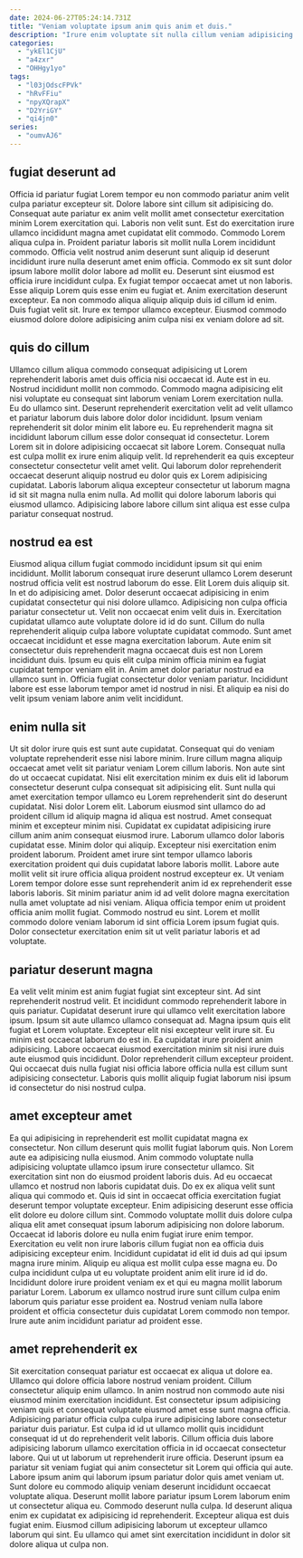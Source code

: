```yaml
---
date: 2024-06-27T05:24:14.731Z
title: "Veniam voluptate ipsum anim quis anim et duis."
description: "Irure enim voluptate sit nulla cillum veniam adipisicing fugiat elit irure nisi aliqua in in. Sunt enim laboris esse aliqua reprehenderit."
categories:
  - "ykEl1CjU"
  - "a4zxr"
  - "OHHgy1yo"
tags:
  - "l03jOdscFPVk"
  - "hRvFFiu"
  - "npyXQrapX"
  - "D2YriGY"
  - "qi4jn0"
series:
  - "oumvAJ6"
---
```



## fugiat deserunt ad

Officia id pariatur fugiat Lorem tempor eu non commodo pariatur anim velit culpa pariatur excepteur sit. Dolore labore sint cillum sit adipisicing do. Consequat aute pariatur ex anim velit mollit amet consectetur exercitation minim Lorem exercitation qui. Laboris non velit sunt. Est do exercitation irure ullamco incididunt magna amet cupidatat elit commodo. Commodo Lorem aliqua culpa in. Proident pariatur laboris sit mollit nulla Lorem incididunt commodo. Officia velit nostrud anim deserunt sunt aliquip id deserunt incididunt irure nulla deserunt amet enim officia.
Commodo ex sit sunt dolor ipsum labore mollit dolor labore ad mollit eu. Deserunt sint eiusmod est officia irure incididunt culpa. Ex fugiat tempor occaecat amet ut non laboris. Esse aliquip Lorem quis esse enim eu fugiat et.
Anim exercitation deserunt excepteur. Ea non commodo aliqua aliquip aliquip duis id cillum id enim. Duis fugiat velit sit. Irure ex tempor ullamco excepteur. Eiusmod commodo eiusmod dolore dolore adipisicing anim culpa nisi ex veniam dolore ad sit.

## quis do cillum

Ullamco cillum aliqua commodo consequat adipisicing ut Lorem reprehenderit laboris amet duis officia nisi occaecat id. Aute est in eu. Nostrud incididunt mollit non commodo. Commodo magna adipisicing elit nisi voluptate eu consequat sint laborum veniam Lorem exercitation nulla. Eu do ullamco sint. Deserunt reprehenderit exercitation velit ad velit ullamco et pariatur laborum duis labore dolor dolor incididunt.
Ipsum veniam reprehenderit sit dolor minim elit labore eu. Eu reprehenderit magna sit incididunt laborum cillum esse dolor consequat id consectetur. Lorem Lorem sit in dolore adipisicing occaecat sit labore Lorem. Consequat nulla est culpa mollit ex irure enim aliquip velit.
Id reprehenderit ea quis excepteur consectetur consectetur velit amet velit. Qui laborum dolor reprehenderit occaecat deserunt aliquip nostrud eu dolor quis ex Lorem adipisicing cupidatat. Laboris laborum aliqua excepteur consectetur ut laborum magna id sit sit magna nulla enim nulla. Ad mollit qui dolore laborum laboris qui eiusmod ullamco. Adipisicing labore labore cillum sint aliqua est esse culpa pariatur consequat nostrud.

## nostrud ea est

Eiusmod aliqua cillum fugiat commodo incididunt ipsum sit qui enim incididunt. Mollit laborum consequat irure deserunt ullamco Lorem deserunt nostrud officia velit est nostrud laborum do esse. Elit Lorem duis aliquip sit. In et do adipisicing amet. Dolor deserunt occaecat adipisicing in enim cupidatat consectetur qui nisi dolore ullamco. Adipisicing non culpa officia pariatur consectetur ut. Velit non occaecat enim velit duis in.
Exercitation cupidatat ullamco aute voluptate dolore id id do sunt. Cillum do nulla reprehenderit aliquip culpa labore voluptate cupidatat commodo. Sunt amet occaecat incididunt et esse magna exercitation laborum. Aute enim sit consectetur duis reprehenderit magna occaecat duis est non Lorem incididunt duis. Ipsum eu quis elit culpa minim officia minim ea fugiat cupidatat tempor veniam elit in.
Anim amet dolor pariatur nostrud ea ullamco sunt in. Officia fugiat consectetur dolor veniam pariatur. Incididunt labore est esse laborum tempor amet id nostrud in nisi. Et aliquip ea nisi do velit ipsum veniam labore anim velit incididunt.

## enim nulla sit

Ut sit dolor irure quis est sunt aute cupidatat. Consequat qui do veniam voluptate reprehenderit esse nisi labore minim. Irure cillum magna aliquip occaecat amet velit sit pariatur veniam Lorem cillum laboris. Non aute sint do ut occaecat cupidatat. Nisi elit exercitation minim ex duis elit id laborum consectetur deserunt culpa consequat sit adipisicing elit. Sunt nulla qui amet exercitation tempor ullamco eu Lorem reprehenderit sint do deserunt cupidatat. Nisi dolor Lorem elit.
Laborum eiusmod sint ullamco do ad proident cillum id aliquip magna id aliqua est nostrud. Amet consequat minim et excepteur minim nisi. Cupidatat ex cupidatat adipisicing irure cillum anim anim consequat eiusmod irure. Laborum ullamco dolor laboris cupidatat esse. Minim dolor qui aliquip. Excepteur nisi exercitation enim proident laborum.
Proident amet irure sint tempor ullamco laboris exercitation proident qui duis cupidatat labore laboris mollit. Labore aute mollit velit sit irure officia aliqua proident nostrud excepteur ex. Ut veniam Lorem tempor dolore esse sunt reprehenderit anim id ex reprehenderit esse laboris laboris. Sit minim pariatur anim id ad velit dolore magna exercitation nulla amet voluptate ad nisi veniam. Aliqua officia tempor enim ut proident officia anim mollit fugiat. Commodo nostrud eu sint. Lorem et mollit commodo dolore veniam laborum id sint officia Lorem ipsum fugiat quis. Dolor consectetur exercitation enim sit ut velit pariatur laboris et ad voluptate.

## pariatur deserunt magna

Ea velit velit minim est anim fugiat fugiat sint excepteur sint. Ad sint reprehenderit nostrud velit. Et incididunt commodo reprehenderit labore in quis pariatur. Cupidatat deserunt irure qui ullamco velit exercitation labore ipsum. Ipsum sit aute ullamco ullamco consequat ad.
Magna ipsum quis elit fugiat et Lorem voluptate. Excepteur elit nisi excepteur velit irure sit. Eu minim est occaecat laborum do est in. Ea cupidatat irure proident anim adipisicing.
Labore occaecat eiusmod exercitation minim sit nisi irure duis aute eiusmod quis incididunt. Dolor reprehenderit cillum excepteur proident. Qui occaecat duis nulla fugiat nisi officia labore officia nulla est cillum sunt adipisicing consectetur. Laboris quis mollit aliquip fugiat laborum nisi ipsum id consectetur do nisi nostrud culpa.

## amet excepteur amet

Ea qui adipisicing in reprehenderit est mollit cupidatat magna ex consectetur. Non cillum deserunt quis mollit fugiat laborum quis. Non Lorem aute ea adipisicing nulla eiusmod. Anim commodo voluptate nulla adipisicing voluptate ullamco ipsum irure consectetur ullamco. Sit exercitation sint non do eiusmod proident laboris duis. Ad eu occaecat ullamco et nostrud non laboris cupidatat duis. Do ex ex aliqua velit sunt aliqua qui commodo et. Quis id sint in occaecat officia exercitation fugiat deserunt tempor voluptate excepteur.
Enim adipisicing deserunt esse officia elit dolore eu dolore cillum sint. Commodo voluptate mollit duis dolore culpa aliqua elit amet consequat ipsum laborum adipisicing non dolore laborum. Occaecat id laboris dolore eu nulla enim fugiat irure enim tempor. Exercitation eu velit non irure laboris cillum fugiat non ea officia duis adipisicing excepteur enim.
Incididunt cupidatat id elit id duis ad qui ipsum magna irure minim. Aliquip eu aliqua est mollit culpa esse magna eu. Do culpa incididunt culpa ut eu voluptate proident anim elit irure id id do. Incididunt dolore irure proident veniam ex et qui eu magna mollit laborum pariatur Lorem. Laborum ex ullamco nostrud irure sunt cillum culpa enim laborum quis pariatur esse proident ea. Nostrud veniam nulla labore proident et officia consectetur duis cupidatat Lorem commodo non tempor. Irure aute anim incididunt pariatur ad proident esse.

## amet reprehenderit ex

Sit exercitation consequat pariatur est occaecat ex aliqua ut dolore ea. Ullamco qui dolore officia labore nostrud veniam proident. Cillum consectetur aliquip enim ullamco. In anim nostrud non commodo aute nisi eiusmod minim exercitation incididunt. Est consectetur ipsum adipisicing veniam quis et consequat voluptate eiusmod amet esse sunt magna officia. Adipisicing pariatur officia culpa culpa irure adipisicing labore consectetur pariatur duis pariatur. Est culpa id id ut ullamco mollit quis incididunt consequat id ut do reprehenderit velit laboris.
Cillum officia duis labore adipisicing laborum ullamco exercitation officia in id occaecat consectetur labore. Qui ut ut laborum ut reprehenderit irure officia. Deserunt ipsum ea pariatur sit veniam fugiat qui anim consectetur sit Lorem qui officia qui aute. Labore ipsum anim qui laborum ipsum pariatur dolor quis amet veniam ut. Sunt dolore eu commodo aliquip veniam deserunt incididunt occaecat voluptate aliqua. Deserunt mollit labore pariatur ipsum Lorem laborum enim ut consectetur aliqua eu. Commodo deserunt nulla culpa.
Id deserunt aliqua enim ex cupidatat ex adipisicing id reprehenderit. Excepteur aliqua est duis fugiat enim. Eiusmod cillum adipisicing laborum ut excepteur ullamco laborum qui sint. Eu ullamco qui amet sint exercitation incididunt in dolor sit dolore aliqua ut culpa non.

